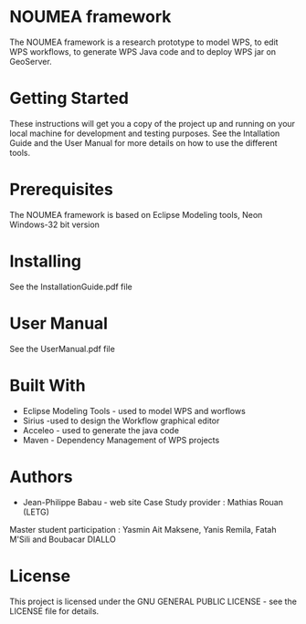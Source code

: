 # NOUMEA framework

The NOUMEA framework is a research prototype to model WPS, to edit WPS workflows, to generate WPS Java code and to deploy WPS jar on GeoServer.

# Getting Started
These instructions will get you a copy of the project up and running on your local machine for development and testing purposes. See the Intallation Guide and the User Manual for more details on how to use the different tools.

# Prerequisites
The NOUMEA framework is based on Eclipse Modeling tools, Neon Windows-32 bit version

# Installing
See the InstallationGuide.pdf file

#  User Manual
See the UserManual.pdf file

# Built With
* Eclipse Modeling Tools - used to model WPS and worflows
* Sirius -used to design the Workflow graphical editor
* Acceleo - used to generate the java code
* Maven - Dependency Management of WPS projects

# Authors
* Jean-Philippe Babau - web site
Case Study provider : Mathias Rouan (LETG)

Master student participation : Yasmin Ait Maksene, Yanis Remila, Fatah M'Sili and Boubacar DIALLO

# License
This project is licensed under the GNU GENERAL PUBLIC LICENSE - see the LICENSE file for details.
 
